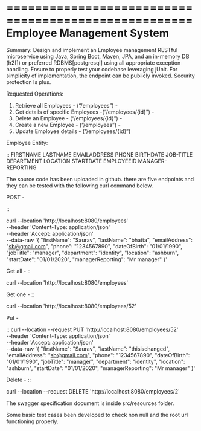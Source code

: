 ====================================================
 Employee Management System
====================================================

Summary: Design and implement an Employee management RESTful microservice using Java, Spring Boot, Maven, JPA, and an in-memory DB (h2[]) or preferred RDBMS[postgresql] using all appropriate exception handling.  Ensure to properly test your codebase leveraging jUnit.  For simplicity of implementation, the endpoint can be publicly invoked.  Security protection Is plus.

Requested Operations: 
1. Retrieve all Employees - (“/employees”) - 
2. Get details of specific Employees -(“/employees/{id}”) - 
3. Delete an Employee - (“/employees/{id}”) - 
4. Create a new Employee - (“/employees”) - 
5. Update Employee details - (“/employees/{id}”) 


Employee Entity: 

::
FIRSTNAME 
LASTNAME 
EMAILADDRESS 
PHONE 
BIRTHDATE 
JOB-TITLE 
DEPARTMENT 
LOCATION 
STARTDATE 
EMPLOYEEID 
MANAGER-REPORTING 
 

   



The source code has been uploaded in github. there are five endpoints and they can be tested with the following curl command below.


POST - 

::

curl --location 'http://localhost:8080/employees' \
--header 'Content-Type: application/json' \
--header 'Accept: application/json' \
--data-raw '{
        "firstName": "Saurav",
        "lastName": "bhatta",
        "emailAddress": "sb@gmail.com",
        "phone": "1234567890",
        "dateOfBirth": "01/01/1990",
        "jobTitle": "manager",
        "department": "identity",
        "location": "ashburn",
        "startDate": "01/01/2020",
        "managerReporting": "Mr manager"
}'

Get all - 
::

curl --location 'http://localhost:8080/employees'

Get one - 
::

curl --location 'http://localhost:8080/employees/52'

Put - 

::
curl --location --request PUT 'http://localhost:8080/employees/52' \
--header 'Content-Type: application/json' \
--header 'Accept: application/json' \
--data-raw '{
        "firstName": "Saurav",
        "lastName": "thisischanged",
        "emailAddress": "sb@gmail.com",
        "phone": "1234567890",
        "dateOfBirth": "01/01/1990",
        "jobTitle": "manager",
        "department": "identity",
        "location": "ashburn",
        "startDate": "01/01/2020",
        "managerReporting": "Mr manager"
}'

Delete - 
::

curl --location --request DELETE 'http://localhost:8080/employees/2'

The swagger specification document is inside src/resources folder.

Some basic test cases been developed to check non null and the root url functioning properly. 

